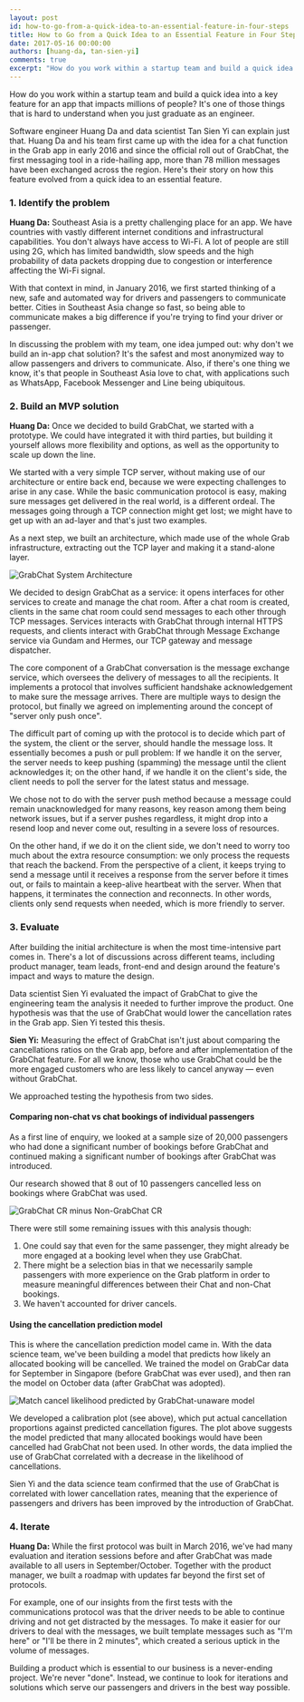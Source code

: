 ```yaml
---
layout: post
id: how-to-go-from-a-quick-idea-to-an-essential-feature-in-four-steps
title: How to Go from a Quick Idea to an Essential Feature in Four Steps
date: 2017-05-16 00:00:00
authors: [huang-da, tan-sien-yi]
comments: true
excerpt: "How do you work within a startup team and build a quick idea into a key feature for an app that impacts millions of people? It's one of those things that is hard to understand when you just graduate as an engineer."
---
```


How do you work within a startup team and build a quick idea into a key feature for an app that impacts millions of people? It's one of those things that is hard to understand when you just graduate as an engineer.

Software engineer Huang Da and data scientist Tan Sien Yi can explain just that. Huang Da and his team first came up with the idea for a chat function in the Grab app in early 2016 and since the official roll out of GrabChat, the first messaging tool in a ride-hailing app, more than 78 million messages have been exchanged across the region. Here's their story on how this feature evolved from a quick idea to an essential feature.

### 1. Identify the problem

**Huang Da:** Southeast Asia is a pretty challenging place for an app. We have countries with vastly different internet conditions and infrastructural capabilities. You don't always have access to Wi-Fi. A lot of people are still using 2G, which has limited bandwidth, slow speeds and the high probability of data packets dropping due to congestion or interference affecting the Wi-Fi signal.

With that context in mind, in January 2016, we first started thinking of a new, safe and automated way for drivers and passengers to communicate better. Cities in Southeast Asia change so fast, so being able to communicate makes a big difference if you're trying to find your driver or passenger.

In discussing the problem with my team, one idea jumped out: why don't we build an in-app chat solution? It's the safest and most anonymized way to allow passengers and drivers to communicate. Also, if there's one thing we know, it's that people in Southeast Asia love to chat, with applications such as WhatsApp, Facebook Messenger and Line being ubiquitous.

### 2. Build an MVP solution

**Huang Da:** Once we decided to build GrabChat, we started with a prototype. We could have integrated it with third parties, but building it yourself allows more flexibility and options, as well as the opportunity to scale up down the line.

We started with a very simple TCP server, without making use of our architecture or entire back end, because we were expecting challenges to arise in any case. While the basic communication protocol is easy, making sure messages get delivered in the real world, is a different ordeal. The messages going through a TCP connection might get lost; we might have to get up with an ad-layer and that's just two examples.

As a next step, we built an architecture, which made use of the whole Grab infrastructure, extracting out the TCP layer and making it a stand-alone layer.

<div class="post-image-section">
  <img alt="GrabChat System Architecture" src="/img/how-to-go-from-a-quick-idea-to-an-essential-feature-in-four-steps/grabchat-system-architecture.png">
</div>

We decided to design GrabChat as a service: it opens interfaces for other services to create and manage the chat room. After a chat room is created, clients in the same chat room could send messages to each other through TCP messages. Services interacts with GrabChat through internal HTTPS requests, and clients interact with GrabChat through Message Exchange service via Gundam and Hermes, our TCP gateway and message dispatcher.

The core component of a GrabChat conversation is the message exchange service, which oversees the delivery of messages to all the recipients. It implements a protocol that involves sufficient handshake acknowledgement to make sure the message arrives. There are multiple ways to design the protocol, but finally we agreed on implementing around the concept of "server only push once".

The difficult part of coming up with the protocol is to decide which part of the system, the client or the server, should handle the message loss. It essentially becomes a push or pull problem: If we handle it on the server, the server needs to keep pushing (spamming) the message until the client acknowledges it; on the other hand, if we handle it on the client's side, the client needs to poll the server for the latest status and message.

We chose not to do with the server push method because a message could remain unacknowledged for many reasons, key reason among them being network issues, but if a server pushes regardless, it might drop into a resend loop and never come out, resulting in a severe loss of resources.

On the other hand, if we do it on the client side, we don't need to worry too much about the extra resource consumption: we only process the requests that reach the backend. From the perspective of a client, it keeps trying to send a message until it receives a response from the server before it times out, or fails to maintain a keep-alive heartbeat with the server. When that happens, it terminates the connection and reconnects. In other words, clients only send requests when needed, which is more friendly to server.

### 3. Evaluate

After building the initial architecture is when the most time-intensive part comes in. There's a lot of discussions across different teams, including product manager, team leads, front-end and design around the feature's impact and ways to mature the design.

Data scientist Sien Yi evaluated the impact of GrabChat to give the engineering team the analysis it needed to further improve the product. One hypothesis was that the use of GrabChat would lower the cancellation rates in the Grab app. Sien Yi tested this thesis.

**Sien Yi:** Measuring the effect of GrabChat isn't just about comparing the cancellations ratios on the Grab app, before and after implementation of the GrabChat feature. For all we know, those who use GrabChat could be the more engaged customers who are less likely to cancel anyway — even without GrabChat.

We approached testing the hypothesis from two sides.

#### Comparing non-chat vs chat bookings of individual passengers

As a first line of enquiry, we looked at a sample size of 20,000 passengers who had done a significant number of bookings before GrabChat and continued making a significant number of bookings after GrabChat was introduced.

Our research showed that 8 out of 10 passengers cancelled less on bookings where GrabChat was used.

<div class="post-image-section">
  <img alt="GrabChat CR minus Non-GrabChat CR" src="/img/how-to-go-from-a-quick-idea-to-an-essential-feature-in-four-steps/cancellation-likelihood-prediction.png">
</div>

There were still some remaining issues with this analysis though:

1. One could say that even for the same passenger, they might already be more engaged at a booking level when they use GrabChat.
1. There might be a selection bias in that we necessarily sample passengers with more experience on the Grab platform in order to measure meaningful differences between their Chat and non-Chat bookings.
1. We haven't accounted for driver cancels.

#### Using the cancellation prediction model

This is where the cancellation prediction model came in. With the data science team, we've been building a model that predicts how likely an allocated booking will be cancelled. We trained the model on GrabCar data for September in Singapore (before GrabChat was ever used), and then ran the model on October data (after GrabChat was adopted).

<div class="post-image-section">
  <img alt="Match cancel likelihood predicted by GrabChat-unaware model" src="/img/how-to-go-from-a-quick-idea-to-an-essential-feature-in-four-steps/grabchat-cancellation-rate-graph.png">
</div>

We developed a calibration plot (see above), which put actual cancellation proportions against predicted cancellation figures. The plot above suggests the model predicted that many allocated bookings would have been cancelled had GrabChat not been used. In other words, the data implied the use of GrabChat correlated with a decrease in the likelihood of cancellations.

Sien Yi and the data science team confirmed that the use of GrabChat is correlated with lower cancellation rates, meaning that the experience of passengers and drivers has been improved by the introduction of GrabChat.

### 4. Iterate

**Huang Da:** While the first protocol was built in March 2016, we've had many evaluation and iteration sessions before and after GrabChat was made available to all users in September/October. Together with the product manager, we built a roadmap with updates far beyond the first set of protocols.

For example, one of our insights from the first tests with the communications protocol was that the driver needs to be able to continue driving and not get distracted by the messages. To make it easier for our drivers to deal with the messages, we built template messages such as "I'm here" or "I'll be there in 2 minutes", which created a serious uptick in the volume of messages.

Building a product which is essential to our business is a never-ending project. We're never "done". Instead, we continue to look for iterations and solutions which serve our passengers and drivers in the best way possible.
